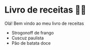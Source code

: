 # Livro de receitas :man_cook:

Olá! Bem vindo ao meu livro de receitas

* Strogonoff de frango
* Cuscuz paulista
* Pão de batata doce

